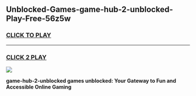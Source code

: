 
## Unblocked-Games-game-hub-2-unblocked-Play-Free-56z5w
<h3>
<a href="https://premium76.site?title=game-hub-2-unblocked&ref=18A1">CLICK TO PLAY</a></h3>
<hr>

<h3>
<a href="https://premium76.site?title=game-hub-2-unblocked&ref=18A1">CLICK 2 PLAY</a>
  
</h3>

<a href="https://premium76.site?title=game-hub-2-unblocked&ref=18A1"><img src="https://clearcache.store/games.png"></a>


**game-hub-2-unblocked games unblocked: Your Gateway to Fun and Accessible Online Gaming**
